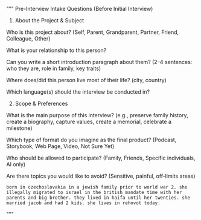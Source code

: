 """
Pre-Interview Intake Questions (Before Initial Interview)
1. About the Project & Subject

Who is this project about? (Self, Parent, Grandparent, Partner, Friend, Colleague, Other)

What is your relationship to this person?

Can you write a short introduction paragraph about them? (2–4 sentences: who they are, role in family, key traits)

Where does/did this person live most of their life? (city, country)

Which language(s) should the interview be conducted in?

2. Scope & Preferences

What is the main purpose of this interview?
(e.g., preserve family history, create a biography, capture values, create a memorial, celebrate a milestone)

Which type of format do you imagine as the final product?
(Podcast, Storybook, Web Page, Video, Not Sure Yet)

Who should be allowed to participate? (Family, Friends, Specific individuals, AI only)

Are there topics you would like to avoid? (Sensitive, painful, off-limits areas)



    born in czechoslovakia in a jewish family prior to world war 2. she illegally migrated to israel in the british mandate time with her parents and big brother. they lived in haifa until her twenties. she married jacob and had 2 kids. she lives in rehovot today.
"""